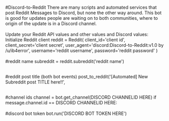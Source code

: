 #Discord-to-Reddit
There are many scripts and automated services that post Reddit Messages to Discord, but none the other way around. This bot is good for updates people are waiting on to both communities, where to origin of the update is in a Discord channel.
<br><br>
Update your Reddit API values and other values and Discord values:
Initialize Reddit client
reddit = Reddit(
    client_id='client id',
    client_secret='client secret',
    user_agent='discord:Discord-to-Reddit:v1.0 by /u/ib4error',
    username='reddit username',
    password='reddit password'
)
<br><br>
#reddit name
subreddit = reddit.subreddit('reddit name')
<br><br>

#reddit post title (both bot events)
post_to_reddit('[Automated] New Subreddit post TITLE here!!',
<br><br>

#channel ids
channel = bot.get_channel(DISCORD CHANNELID HERE)
if message.channel.id == DISCORD CHANNELID HERE:
<br><br>
#discord bot token
bot.run('DISCORD BOT TOKEN HERE')
